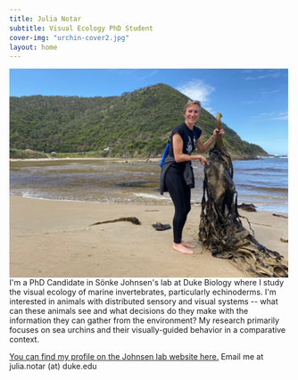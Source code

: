 ```yaml
---
title: Julia Notar
subtitle: Visual Ecology PhD Student
cover-img: "urchin-cover2.jpg"
layout: home
---
```


<img style="float: left; padding-right: 20px;" width="500" src="/australia_kelp.JPG">

I'm a PhD Candidate in Sönke Johnsen's lab at Duke Biology where I study the visual ecology of marine invertebrates, particularly echinoderms. I'm interested in animals with distributed sensory and visual systems -- what can these animals see and what decisions do they make with the information they can gather from the environment? My research primarily focuses on sea urchins and their visually-guided behavior in a comparative context.

[You can find my profile on the Johnsen lab website here.](https://opticsoflife.org/people/julia.html) Email me at julia.notar (at) duke.edu
